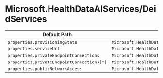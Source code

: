 # Microsoft.HealthDataAIServices/DeidServices

| Default Path | Alias |
|---|---|
| `properties.provisioningState` | `Microsoft.HealthDataAIServices/deidServices/provisioningState` |
| `properties.serviceUrl` | `Microsoft.HealthDataAIServices/deidServices/serviceUrl` |
| `properties.privateEndpointConnections` | `Microsoft.HealthDataAIServices/deidServices/privateEndpointConnections` |
| `properties.privateEndpointConnections[*]` | `Microsoft.HealthDataAIServices/deidServices/privateEndpointConnections[*]` |
| `properties.publicNetworkAccess` | `Microsoft.HealthDataAIServices/deidServices/publicNetworkAccess` |

